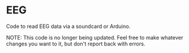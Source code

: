 EEG
===

Code to read EEG data via a soundcard or Arduino.

NOTE: This code is no longer being updated. Feel free to make whatever changes you want to it, but don't report back with errors.
